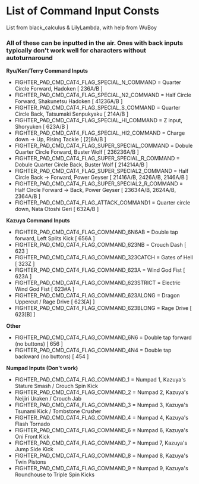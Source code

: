 # List of Command Input Consts
List from black_calculus & LilyLambda, with help from WuBoy
### All of these can be inputted in the air. Ones with back inputs typically don't work well for characters without autoturnaround


**Ryu/Ken/Terry Command Inputs**
- FIGHTER_PAD_CMD_CAT4_FLAG_SPECIAL_N_COMMAND = Quarter Circle Forward, Hadoken [ 236A/B ]
- FIGHTER_PAD_CMD_CAT4_FLAG_SPECIAL_N2_COMMAND = Half Circle Forward, Shakunetsu Hadoken [ 41236A/B ]
- FIGHTER_PAD_CMD_CAT4_FLAG_SPECIAL_S_COMMAND = Quarter Circle Back, Tatsumaki Senpukyaku [ 214A/B ]
- FIGHTER_PAD_CMD_CAT4_FLAG_SPECIAL_HI_COMMAND = Z input, Shoryuken [ 623A/B ]
- FIGHTER_PAD_CMD_CAT4_FLAG_SPECIAL_HI2_COMMAND = Charge down -> Up, Rising Tackle [ [2]8A/B ]
- FIGHTER_PAD_CMD_CAT4_FLAG_SUPER_SPECIAL_COMMAND = Dobule Quarter Circle Forward, Buster Wolf [ 236236A/B ]
- FIGHTER_PAD_CMD_CAT4_FLAG_SUPER_SPECIAL_R_COMMAND = Dobule Quarter Circle Back, Buster Wolf [ 214214A/B ]
- FIGHTER_PAD_CMD_CAT4_FLAG_SUPER_SPECIAL2_COMMAND = Half Circle Back -> Forward, Power Geyser [ 21416A/B, 2426A/B, 2146A/B ]
- FIGHTER_PAD_CMD_CAT4_FLAG_SUPER_SPECIAL2_R_COMMAND = Half Circle Forward -> Back, Power Geyser [ 23634A/B, 2624A/B, 2364A/B ]
- FIGHTER_PAD_CMD_CAT4_FLAG_ATTACK_COMMAND1 = Quarter circle down, Nata Otoshi Geri [ 632A/B ]

**Kazuya Command Inputs**
- FIGHTER_PAD_CMD_CAT4_FLAG_COMMAND_6N6AB = Double tap forward, Left Splits Kick [ 656A ]
- FIGHTER_PAD_CMD_CAT4_FLAG_COMMAND_623NB = Crouch Dash [ 623 ]
- FIGHTER_PAD_CMD_CAT4_FLAG_COMMAND_323CATCH = Gates of Hell [ 323Z ]
- FIGHTER_PAD_CMD_CAT4_FLAG_COMMAND_623A = Wind God Fist [ 623A ]
- FIGHTER_PAD_CMD_CAT4_FLAG_COMMAND_623STRICT = Electric Wind God Fist [ 623#A ]
- FIGHTER_PAD_CMD_CAT4_FLAG_COMMAND_623ALONG = Dragon Uppercut / Rage Drive [ 623[A] ]
- FIGHTER_PAD_CMD_CAT4_FLAG_COMMAND_623BLONG = Rage Drive [ 623[B] ]

**Other**
- FIGHTER_PAD_CMD_CAT4_FLAG_COMMAND_6N6 = Double tap forward (no buttons) [ 656 ]
- FIGHTER_PAD_CMD_CAT4_FLAG_COMMAND_4N4 = Double tap backward (no buttons) [ 454 ]

**Numpad Inputs (Don't work)**
- FIGHTER_PAD_CMD_CAT4_FLAG_COMMAND_1 = Numpad 1, Kazuya's Stature Smash / Crouch Spin Kick
- FIGHTER_PAD_CMD_CAT4_FLAG_COMMAND_2 = Numpad 2, Kazuya's Neijiri Uraken / Crouch Jab
- FIGHTER_PAD_CMD_CAT4_FLAG_COMMAND_3 = Numpad 3, Kazuya's Tsunami Kick / Tombstone Crusher
- FIGHTER_PAD_CMD_CAT4_FLAG_COMMAND_4 = Numpad 4, Kazuya's Flash Tornado
- FIGHTER_PAD_CMD_CAT4_FLAG_COMMAND_6 = Numpad 6, Kazuya's Oni Front Kick
- FIGHTER_PAD_CMD_CAT4_FLAG_COMMAND_7 = Numpad 7, Kazuya's Jump Side Kick
- FIGHTER_PAD_CMD_CAT4_FLAG_COMMAND_8 = Numpad 8, Kazuya's Twin Pistons
- FIGHTER_PAD_CMD_CAT4_FLAG_COMMAND_9 = Numpad 9, Kazuya's Roundhouse to Triple Spin Kicks